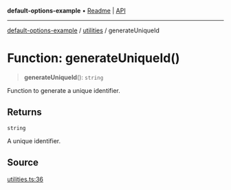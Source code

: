 **default-options-example** • [Readme](../../README.md) \| [API](../../modules.md)

***

[default-options-example](../../README.md) / [utilities](../README.md) / generateUniqueId

# Function: generateUniqueId()

> **generateUniqueId**(): `string`

Function to generate a unique identifier.

## Returns

`string`

A unique identifier.

## Source

[utilities.ts:36](https://github.com/tgreyuk/typedoc-plugin-markdown-examples/blob/4bb8c5d/examples/01-typedoc-plugin-markdown/src/utilities.ts#L36)

